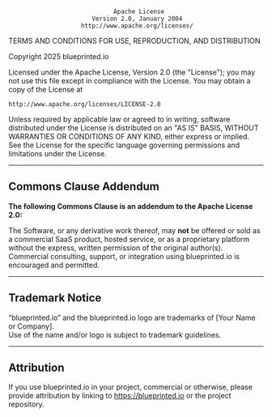                                  Apache License
                           Version 2.0, January 2004
                        http://www.apache.org/licenses/

TERMS AND CONDITIONS FOR USE, REPRODUCTION, AND DISTRIBUTION

Copyright 2025 blueprinted.io

Licensed under the Apache License, Version 2.0 (the "License");
you may not use this file except in compliance with the License.
You may obtain a copy of the License at

    http://www.apache.org/licenses/LICENSE-2.0

Unless required by applicable law or agreed to in writing, software
distributed under the License is distributed on an "AS IS" BASIS,
WITHOUT WARRANTIES OR CONDITIONS OF ANY KIND, either express or implied.
See the License for the specific language governing permissions and
limitations under the License.

---

## Commons Clause Addendum

**The following Commons Clause is an addendum to the Apache License 2.0:**

The Software, or any derivative work thereof, may **not** be offered or sold as a commercial SaaS product, hosted service, or as a proprietary platform without the express, written permission of the original author(s).  
Commercial consulting, support, or integration using blueprinted.io is encouraged and permitted.

---

## Trademark Notice

“blueprinted.io” and the blueprinted.io logo are trademarks of [Your Name or Company].  
Use of the name and/or logo is subject to trademark guidelines.

---

## Attribution

If you use blueprinted.io in your project, commercial or otherwise, please provide attribution by linking to https://blueprinted.io or the project repository.


